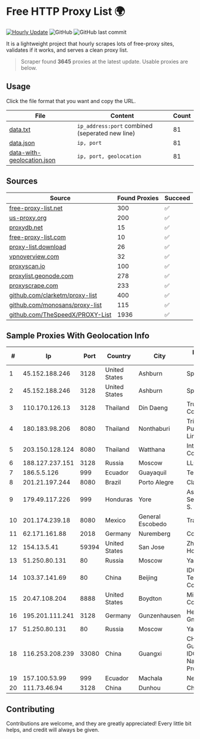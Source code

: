 
# Free HTTP Proxy List 🌍

[![Hourly Update](https://github.com/mertguvencli/http-proxy-list/actions/workflows/main.yml/badge.svg?branch=main)](https://github.com/mertguvencli/http-proxy-list/actions/workflows/main.yml)
![GitHub](https://img.shields.io/github/license/mertguvencli/http-proxy-list)
![GitHub last commit](https://img.shields.io/github/last-commit/mertguvencli/http-proxy-list)

It is a lightweight project that hourly scrapes lots of free-proxy sites, validates if it works, and serves a clean proxy list.


> Scraper found **3645** proxies at the latest update. Usable proxies are below.

## Usage

Click the file format that you want and copy the URL.


|File|Content|Count|
|----|-------|-----|
|[data.txt](https://raw.githubusercontent.com/mertguvencli/http-proxy-list/main/proxy-list/data.txt)|`ip_address:port` combined (seperated new line)|81|
|[data.json](https://raw.githubusercontent.com/mertguvencli/http-proxy-list/main/proxy-list/data.json)|`ip, port`|81|
|[data-with-geolocation.json](https://raw.githubusercontent.com/mertguvencli/http-proxy-list/main/proxy-list/data-with-geolocation.json)|`ip, port, geolocation`|81|

## Sources

|Source|Found Proxies|Succeed|
|------|-------------|-------|
|[free-proxy-list.net](https://free-proxy-list.net)|300|✅|
|[us-proxy.org](https://www.us-proxy.org)|200|✅|
|[proxydb.net](http://proxydb.net)|15|✅|
|[free-proxy-list.com](https://free-proxy-list.com/?page=&port=&type%5B%5D=http&type%5B%5D=https&up_time=0&search=Search)|10|✅|
|[proxy-list.download](https://www.proxy-list.download/HTTP)|26|✅|
|[vpnoverview.com](https://vpnoverview.com/privacy/anonymous-browsing/free-proxy-servers)|32|✅|
|[proxyscan.io](https://www.proxyscan.io)|100|✅|
|[proxylist.geonode.com](https://proxylist.geonode.com/api/proxy-list?limit=300&page=1&sort_by=lastChecked&sort_type=desc&protocols=http,https)|278|✅|
|[proxyscrape.com](https://api.proxyscrape.com/v2/?request=displayproxies&protocol=http&timeout=10000&country=all&ssl=all&anonymity=all)|233|✅|
|[github.com/clarketm/proxy-list](https://raw.githubusercontent.com/clarketm/proxy-list/master/proxy-list-raw.txt)|400|✅|
|[github.com/monosans/proxy-list](https://raw.githubusercontent.com/monosans/proxy-list/main/proxies/http.txt)|115|✅|
|[github.com/TheSpeedX/PROXY-List](https://raw.githubusercontent.com/TheSpeedX/PROXY-List/master/http.txt)|1936|✅|


## Sample Proxies With Geolocation Info

|#|Ip|Port|Country|City|Internet Service Provider|
|-|--|----|-------|----|-------------------------|
|1|45.152.188.246|3128|United States|Ashburn|Sprint|
|2|45.152.188.246|3128|United States|Ashburn|Sprint|
|3|110.170.126.13|3128|Thailand|Din Daeng|True Internet Corporation CO. Ltd.|
|4|180.183.98.206|8080|Thailand|Nonthaburi|Triple T Broadband Public Company Limited|
|5|203.150.128.124|8080|Thailand|Watthana|Internet Thailand Company Ltd|
|6|188.127.237.151|3128|Russia|Moscow|LLC Smart Ape|
|7|186.5.5.126|999|Ecuador|Guayaquil|Telconet S.A|
|8|201.21.197.244|8080|Brazil|Porto Alegre|Claro S.A.|
|9|179.49.117.226|999|Honduras|Yore|Asociacion De Servicio De Internet S. De RL.|
|10|201.174.239.18|8080|Mexico|General Escobedo|Transtelco Inc|
|11|62.171.161.88|2018|Germany|Nuremberg|Contabo GmbH|
|12|154.13.5.41|59394|United States|San Jose|Zhihua Lu trading as HostHub|
|13|51.250.80.131|80|Russia|Moscow|Yandex.Cloud LLC|
|14|103.37.141.69|80|China|Beijing|IDC, China Telecommunications Corporation|
|15|20.47.108.204|8888|United States|Boydton|Microsoft Corporation|
|16|195.201.111.241|3128|Germany|Gunzenhausen|Hetzner Online GmbH|
|17|51.250.80.131|80|Russia|Moscow|Yandex.Cloud LLC|
|18|116.253.208.239|33080|China|Guangxi|CHINATELECOM Guangxi Nanning IDC networkdescr: Nanning, Guangxi Province, P.R.|
|19|157.100.53.99|999|Ecuador|Machala|Nedetel S.A.|
|20|111.73.46.94|3128|China|Dunhou|Chinanet|



## Contributing

Contributions are welcome, and they are greatly appreciated! Every
little bit helps, and credit will always be given.

